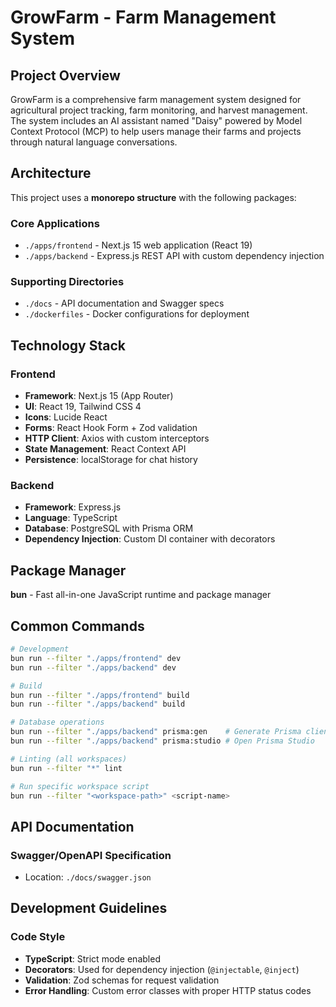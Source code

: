 # GrowFarm - Farm Management System

## Project Overview

GrowFarm is a comprehensive farm management system designed for agricultural project tracking, farm monitoring, and harvest management. The system includes an AI assistant named "Daisy" powered by Model Context Protocol (MCP) to help users manage their farms and projects through natural language conversations.

## Architecture

This project uses a **monorepo structure** with the following packages:

### Core Applications

- `./apps/frontend` - Next.js 15 web application (React 19)
- `./apps/backend` - Express.js REST API with custom dependency injection

### Supporting Directories

- `./docs` - API documentation and Swagger specs
- `./dockerfiles` - Docker configurations for deployment

## Technology Stack

### Frontend

- **Framework**: Next.js 15 (App Router)
- **UI**: React 19, Tailwind CSS 4
- **Icons**: Lucide React
- **Forms**: React Hook Form + Zod validation
- **HTTP Client**: Axios with custom interceptors
- **State Management**: React Context API
- **Persistence**: localStorage for chat history

### Backend

- **Framework**: Express.js
- **Language**: TypeScript
- **Database**: PostgreSQL with Prisma ORM
- **Dependency Injection**: Custom DI container with decorators

## Package Manager

**bun** - Fast all-in-one JavaScript runtime and package manager

## Common Commands

```bash
# Development
bun run --filter "./apps/frontend" dev
bun run --filter "./apps/backend" dev

# Build
bun run --filter "./apps/frontend" build
bun run --filter "./apps/backend" build

# Database operations
bun run --filter "./apps/backend" prisma:gen    # Generate Prisma client
bun run --filter "./apps/backend" prisma:studio # Open Prisma Studio

# Linting (all workspaces)
bun run --filter "*" lint

# Run specific workspace script
bun run --filter "<workspace-path>" <script-name>
```

## API Documentation

### Swagger/OpenAPI Specification

- Location: `./docs/swagger.json`

## Development Guidelines

### Code Style

- **TypeScript**: Strict mode enabled
- **Decorators**: Used for dependency injection (`@injectable`, `@inject`)
- **Validation**: Zod schemas for request validation
- **Error Handling**: Custom error classes with proper HTTP status codes
